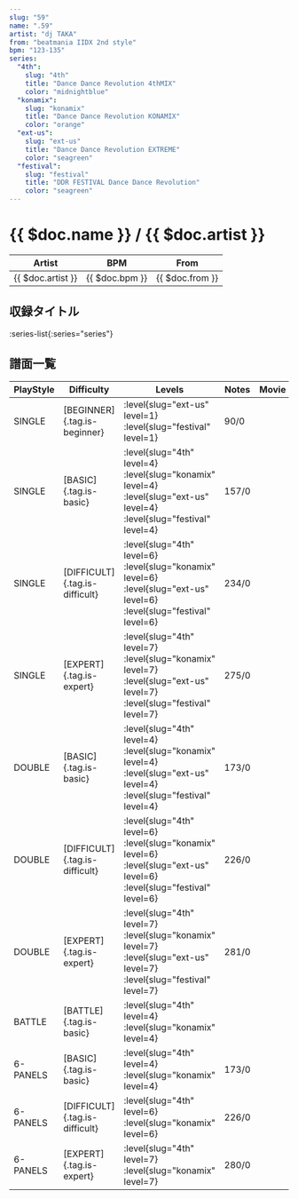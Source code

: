 ```yaml
---
slug: "59"
name: ".59"
artist: "dj TAKA"
from: "beatmania IIDX 2nd style"
bpm: "123-135"
series:
  "4th":
    slug: "4th"
    title: "Dance Dance Revolution 4thMIX"
    color: "midnightblue"
  "konamix":
    slug: "konamix"
    title: "Dance Dance Revolution KONAMIX"
    color: "orange"
  "ext-us":
    slug: "ext-us"
    title: "Dance Dance Revolution EXTREME"
    color: "seagreen"
  "festival":
    slug: "festival"
    title: "DDR FESTIVAL Dance Dance Revolution"
    color: "seagreen"
---
```


# {{ $doc.name }} / {{ $doc.artist }}

|Artist|BPM|From|
|------|---|----|
|{{ $doc.artist }}|{{ $doc.bpm }}|{{ $doc.from }}|

## 収録タイトル

:series-list{:series="series"}

## 譜面一覧

|PlayStyle|Difficulty|Levels|Notes|Movie|
|---------|----------|------|-----|-----|
|SINGLE|[BEGINNER]{.tag.is-beginner}|:level{slug="ext-us" level=1} :level{slug="festival" level=1}|90/0||
|SINGLE|[BASIC]{.tag.is-basic}|:level{slug="4th" level=4} :level{slug="konamix" level=4} :level{slug="ext-us" level=4} :level{slug="festival" level=4}|157/0||
|SINGLE|[DIFFICULT]{.tag.is-difficult}|:level{slug="4th" level=6} :level{slug="konamix" level=6} :level{slug="ext-us" level=6} :level{slug="festival" level=6}|234/0||
|SINGLE|[EXPERT]{.tag.is-expert}|:level{slug="4th" level=7} :level{slug="konamix" level=7} :level{slug="ext-us" level=7} :level{slug="festival" level=7}|275/0||
|DOUBLE|[BASIC]{.tag.is-basic}|:level{slug="4th" level=4} :level{slug="konamix" level=4} :level{slug="ext-us" level=4} :level{slug="festival" level=4}|173/0||
|DOUBLE|[DIFFICULT]{.tag.is-difficult}|:level{slug="4th" level=6} :level{slug="konamix" level=6} :level{slug="ext-us" level=6} :level{slug="festival" level=6}|226/0||
|DOUBLE|[EXPERT]{.tag.is-expert}|:level{slug="4th" level=7} :level{slug="konamix" level=7} :level{slug="ext-us" level=7} :level{slug="festival" level=7}|281/0||
|BATTLE|[BATTLE]{.tag.is-basic}|:level{slug="4th" level=4} :level{slug="konamix" level=4}|||
|6-PANELS|[BASIC]{.tag.is-basic}|:level{slug="4th" level=4} :level{slug="konamix" level=4}|173/0||
|6-PANELS|[DIFFICULT]{.tag.is-difficult}|:level{slug="4th" level=6} :level{slug="konamix" level=6}|226/0||
|6-PANELS|[EXPERT]{.tag.is-expert}|:level{slug="4th" level=7} :level{slug="konamix" level=7}|280/0||
